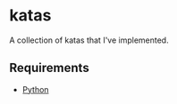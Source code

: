 # katas

A collection of katas that I've implemented.

## Requirements

- [Python](https://www.python.org/)
